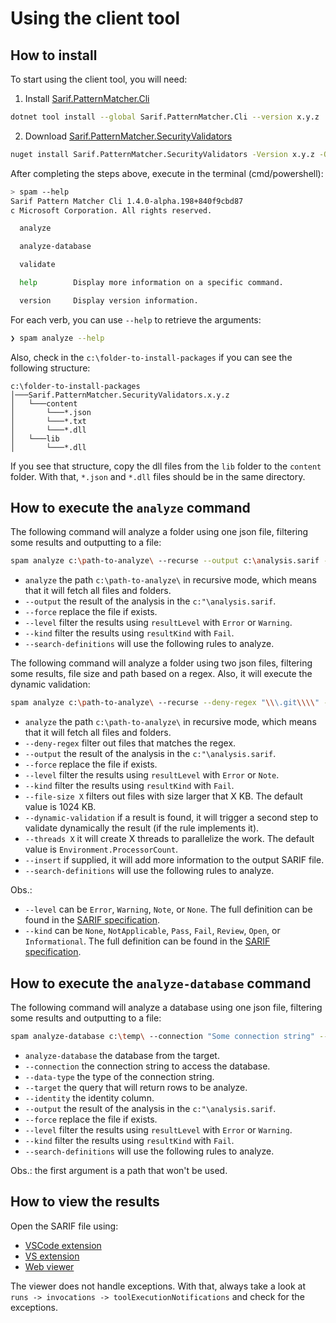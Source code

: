 # Using the client tool

## How to install

To start using the client tool, you will need:
1. Install [Sarif.PatternMatcher.Cli](https://www.nuget.org/packages/Sarif.PatternMatcher.Cli)
```bash
dotnet tool install --global Sarif.PatternMatcher.Cli --version x.y.z
```
2. Download [Sarif.PatternMatcher.SecurityValidators](https://www.nuget.org/packages/Sarif.PatternMatcher.SecurityValidators/)
```bash
nuget install Sarif.PatternMatcher.SecurityValidators -Version x.y.z -OutputDirectory c:\folder-to-install-packages\
```

After completing the steps above, execute in the terminal (cmd/powershell):
```bash
> spam --help
Sarif Pattern Matcher Cli 1.4.0-alpha.198+840f9cbd87
c Microsoft Corporation. All rights reserved.

  analyze

  analyze-database

  validate

  help        Display more information on a specific command.

  version     Display version information.
```

For each verb, you can use `--help` to retrieve the arguments:
```bash
❯ spam analyze --help
```

Also, check in the `c:\folder-to-install-packages` if you can see the following structure:
```
c:\folder-to-install-packages
│───Sarif.PatternMatcher.SecurityValidators.x.y.z
│   └───content
│       └───*.json
│       └───*.txt
│       └───*.dll
│   └───lib
│       └───*.dll
```

If you see that structure, copy the dll files from the `lib` folder to the `content` folder. With that, `*.json` and `*.dll` files should be in the same directory.

## How to execute the `analyze` command

The following command will analyze a folder using one json file, filtering some results and outputting to a file:

```bash
spam analyze c:\path-to-analyze\ --recurse --output c:\analysis.sarif --force --level "Error;Warning" --kind "Fail" --search-definitions PATH\SEC101.SecurePlaintextSecrets.json
```

- `analyze` the path `c:\path-to-analyze\` in recursive mode, which means that it will fetch all files and folders.
- `--output` the result of the analysis in the `c:"\analysis.sarif`.
- `--force` replace the file if exists.
- `--level` filter the results using `resultLevel` with `Error` or `Warning`.
- `--kind` filter the results using `resultKind` with `Fail`.
- `--search-definitions` will use the following rules to analyze.

The following command will analyze a folder using two json files, filtering some results, file size and path based on a regex. Also, it will execute the dynamic validation:

```bash
spam analyze c:\path-to-analyze\ --recurse --deny-regex "\\\.git\\\\" --output c:\temp\spam.sarif --force --level "Error;Note" --kind "Fail" --file-size 2048 --dynamic-validation --threads 8 --insert "RegionSnippets;ContextRegionSnippets" --search-definitions PATH\SEC101.SecurePlaintextSecrets.json;PATH\SEC101.SomeRule.json
```

- `analyze` the path `c:\path-to-analyze\` in recursive mode, which means that it will fetch all files and folders.
- `--deny-regex` filter out files that matches the regex.
- `--output` the result of the analysis in the `c:"\analysis.sarif`.
- `--force` replace the file if exists.
- `--level` filter the results using `resultLevel` with `Error` or `Note`.
- `--kind` filter the results using `resultKind` with `Fail`.
- `--file-size X` filters out files with size larger that X KB. The default value is 1024 KB.
- `--dynamic-validation` if a result is found, it will trigger a second step to validate dynamically the result (if the rule implements it).
- `--threads X` it will create X threads to parallelize the work. The default value is `Environment.ProcessorCount`.
- `--insert` if supplied, it will add more information to the output SARIF file.
- `--search-definitions` will use the following rules to analyze.

Obs.:
- `--level` can be `Error`, `Warning`, `Note`, or `None`. The full definition can be found in the [SARIF specification](https://docs.oasis-open.org/sarif/sarif/v2.1.0/os/sarif-v2.1.0-os.html#_Toc34317648).
- `--kind` can be `None`, `NotApplicable`, `Pass`, `Fail`, `Review`, `Open`, or `Informational`. The full definition can be found in the [SARIF specification](https://docs.oasis-open.org/sarif/sarif/v2.1.0/os/sarif-v2.1.0-os.html#_Toc34317647).

## How to execute the `analyze-database` command

The following command will analyze a database using one json file, filtering some results and outputting to a file:

```bash
spam analyze-database c:\temp\ --connection "Some connection string" --data-type SqlLite --target "SELECT * FROM some_database" --identity Id --output c:\analysis.sarif --force --level "Error;Warning" --kind "Fail" --search-definitions PATH\SEC101.SecurePlaintextSecrets.json
```

- `analyze-database` the database from the target.
- `--connection` the connection string to access the database.
- `--data-type` the type of the connection string.
- `--target` the query that will return rows to be analyze.
- `--identity` the identity column.
- `--output` the result of the analysis in the `c:"\analysis.sarif`.
- `--force` replace the file if exists.
- `--level` filter the results using `resultLevel` with `Error` or `Warning`.
- `--kind` filter the results using `resultKind` with `Fail`.
- `--search-definitions` will use the following rules to analyze.

Obs.: the first argument is a path that won't be used.

## How to view the results

Open the SARIF file using:
- [VSCode extension](https://marketplace.visualstudio.com/items?itemName=MS-SarifVSCode.sarif-viewer)
- [VS extension](https://marketplace.visualstudio.com/items?itemName=WDGIS.MicrosoftSarifViewer)
- [Web viewer](https://microsoft.github.io/sarif-web-component/)

The viewer does not handle exceptions. With that, always take a look at `runs -> invocations -> toolExecutionNotifications` and check for the exceptions.

